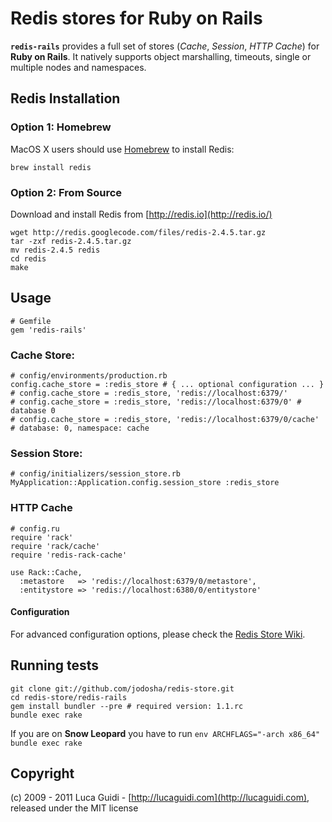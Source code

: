 # Redis stores for Ruby on Rails

__`redis-rails`__ provides a full set of stores (*Cache*, *Session*, *HTTP Cache*) for __Ruby on Rails__. It natively supports object marshalling, timeouts, single or multiple nodes and namespaces.

## Redis Installation

### Option 1: Homebrew

MacOS X users should use [Homebrew](https://github.com/mxcl/homebrew) to install Redis:

    brew install redis

### Option 2: From Source

Download and install Redis from [http://redis.io](http://redis.io/)

	wget http://redis.googlecode.com/files/redis-2.4.5.tar.gz
    tar -zxf redis-2.4.5.tar.gz
    mv redis-2.4.5 redis
    cd redis
    make

## Usage

    # Gemfile
	gem 'redis-rails'

### Cache Store:

    # config/environments/production.rb
	config.cache_store = :redis_store # { ... optional configuration ... }
	# config.cache_store = :redis_store, 'redis://localhost:6379/'
	# config.cache_store = :redis_store, 'redis://localhost:6379/0' # database 0
	# config.cache_store = :redis_store, 'redis://localhost:6379/0/cache' # database: 0, namespace: cache

### Session Store:

    # config/initializers/session_store.rb
	MyApplication::Application.config.session_store :redis_store

### HTTP Cache

    # config.ru
	require 'rack'
	require 'rack/cache'
	require 'redis-rack-cache'

	use Rack::Cache,
	  :metastore   => 'redis://localhost:6379/0/metastore',
	  :entitystore => 'redis://localhost:6380/0/entitystore'

#### Configuration

For advanced configuration options, please check the [Redis Store Wiki](https://github.com/jodosha/redis-store/wiki).

## Running tests

    git clone git://github.com/jodosha/redis-store.git
	cd redis-store/redis-rails
	gem install bundler --pre # required version: 1.1.rc
	bundle exec rake

If you are on **Snow Leopard** you have to run `env ARCHFLAGS="-arch x86_64" bundle exec rake`

## Copyright

(c) 2009 - 2011 Luca Guidi - [http://lucaguidi.com](http://lucaguidi.com), released under the MIT license

